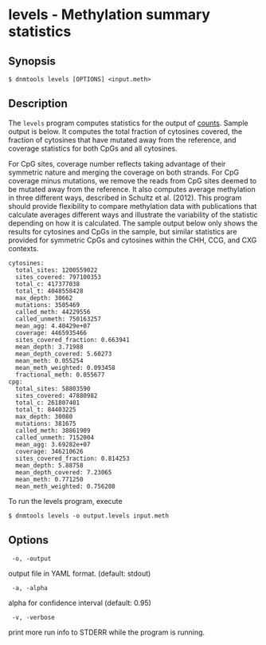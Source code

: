 # levels - Methylation summary statistics

## Synopsis

```
$ dnmtools levels [OPTIONS] <input.meth>
```

## Description

The `levels` program computes statistics for the output of
[counts](../counts).  Sample output is below. It
computes the total fraction of cytosines covered, the fraction of
cytosines that have mutated away from the reference, and coverage
statistics for both CpGs and all cytosines.

For CpG sites, coverage number reflects taking advantage of their
symmetric nature and merging the coverage on both strands. For CpG
coverage minus mutations, we remove the reads from CpG sites deemed
to be mutated away from the reference. It also computes average
methylation in three different ways, described in Schultz et al.
(2012). This program should provide flexibility to compare methylation
data with publications that calculate averages different ways and
illustrate the variability of the statistic depending on how it is
calculated. The sample output below only shows the results for
cytosines and CpGs in the sample, but similar statistics are provided
for symmetric CpGs and cytosines within the CHH, CCG, and CXG
contexts.

```
cytosines:
  total_sites: 1200559022
  sites_covered: 797100353
  total_c: 417377038
  total_t: 4048558428
  max_depth: 30662
  mutations: 3505469
  called_meth: 44229556
  called_unmeth: 750163257
  mean_agg: 4.40429e+07
  coverage: 4465935466
  sites_covered_fraction: 0.663941
  mean_depth: 3.71988
  mean_depth_covered: 5.60273
  mean_meth: 0.055254
  mean_meth_weighted: 0.093458
  fractional_meth: 0.055677
cpg:
  total_sites: 58803590
  sites_covered: 47880982
  total_c: 261807401
  total_t: 84403225
  max_depth: 30080
  mutations: 381675
  called_meth: 38861909
  called_unmeth: 7152004
  mean_agg: 3.69282e+07
  coverage: 346210626
  sites_covered_fraction: 0.814253
  mean_depth: 5.88758
  mean_depth_covered: 7.23065
  mean_meth: 0.771250
  mean_meth_weighted: 0.756208
```

To run the levels program, execute
```
$ dnmtools levels -o output.levels input.meth
```

## Options

```
 -o, -output
```
output file in YAML format. (default: stdout)

```
 -a, -alpha
```
alpha for confidence interval  (default: 0.95)

```
 -v, -verbose
```
print more run info to STDERR while the program is running.
